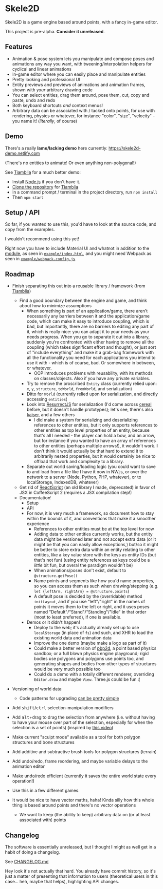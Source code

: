 # Skele2D

Skele2D is a game engine based around points, with a fancy in-game editor.

This project is pre-alpha. **Consider it unreleased**.

<!-- TODO: add GIFs; also a logo would be good -->


## Features

* Animation & pose system lets you manipulate and compose poses and animations any way you want,
with tweening/interpolation helpers for cyclical and linear animations
* In-game editor where you can easily place and manipulate entities
* Pretty looking and professional UI
* Entity previews and previews of animations and animation frames, shown with *your* arbitrary drawing code
* You can select entities, drag them around, pose them, cut, copy and paste, undo and redo
* Both keyboard shortcuts *and* context menus!
* Arbitrary data can be associated with / tacked onto points, for use with rendering, physics or whatever, for instance "color", "size", "velocity" - you name it! (*literally*, of course)


## Demo

There's a really **lame/lacking demo** here currently: https://skele2d-demo.netlify.com

(There's no entities to animate! Or even anything non-polygonal!)

See [Tiamblia][] for a much better demo:

* Install [Node.js](https://nodejs.org/) if you don't have it.
* [Clone the repository](https://help.github.com/articles/cloning-a-repository/) for [Tiamblia][]
* In a command prompt / terminal in the project directory, run `npm install`
* Then `npm start`


## Setup / API

So far, if you wanted to use this, you'd have to look at the source code, and copy from the examples.

I wouldn't recommend using this yet!

Right now you have to include Material UI and whatnot in addition to the [module](https://www.npmjs.com/package/skele2d), as seen in [`example/index.html`](example/index.html), and you might need Webpack as seen in [`example/webpack.config.js`](example/webpack.config.js)


## Roadmap

* Finish separating this out into a reusable library / framework (from [Tiamblia][])
	* Find a good boundary between the engine and game, and think about how to minimize assumptions
		* When something is part of an application/game, there aren't necessarily any barriers between it and the application/game code, which can make it easy to introduce coupling, which is bad, but importantly, there are no barriers to editing any part of it, which is really nice: you can adapt it to your needs as your needs progress. When you go to separate it out into a library, suddenly you're confronted with either having to remove all the coupling (which takes significant effort and thought), or just sort of "include everything" and make it a grab-bag framework with all the functionality you need for each applications you intend to use it with - which is of course, bad. Or somewhere in between, or whatever.
			* OOP introduces problems with reusability, with its methods on classes/objects. Also if you have any private variables.
		* Try to remove the proscribed `Entity` class (currently relied upon: `x`, `y`, `structure`, `toWorld`, `fromWorld`, and serialization)
		* Ditto for `World` (currently relied upon for serialization, and directly accessing `entities`)
		* Look into [ResurrectJS](https://github.com/skeeto/resurrect-js) for serialization (I'd come across [cereal](https://github.com/atomizejs/cereal) before, but it doesn't handle prototypes); let's see, there's also [kaiser](https://www.npmjs.com/package/kaiser), and a few others
			* I did make a system for serializing and deserializing references to other entities, but it only supports references to other entities as top level properties of an entity, because that's all I needed - the player can hold a bow, and an arrow, but for instance if you wanted to have an array of references to other entities (perhaps multiple arrows!), it wouldn't work. I don't think it would actually be that hard to extend it to arbitrarily nested properties, but it would certainly be nice to offload that work and complexity to a library.
		* Separate out world saving/loading logic (you could want to save to and load from a file like I have it now in NW.js, or over the network to a server (Node, Python, PHP, whatever), or to localStorage, IndexedDB, whatever)
	* Get rid of [ReactScript](https://github.com/1j01/react-script) (an old library I made, deprecated) in favor of JSX in CoffeeScript 2 (requires a JSX compilation step!)
	* Documentation!
		* Setup
		* API
		* For now, it is very much a framework, so document how to stay within the bounds of it, and conventions that make it a smoother experience
			* References to other entities must be at the top level for now
			* Adding data to other entities currently works, but the entity data might be versioned later and not accept extra data (or it might be that you can easily allow exceptions,) but/so it might be better to store extra data within an entity relating to other entities, like a key value store with the keys as entity IDs (but that's not fun) (using entity references as keys could be a *little* bit fun, but overal the paradigm wouldn't be)
			* When animations/poses don't exist, default to `@structure.getPose()`
			* Name points and segments like how you'd name properties, so you can access them as such when drawing/stepping (e.g. `let {leftArm, rightArm} = @structure.points`)
			* A default pose is decided by the (overridable) method `initLayout`, and if you use "left"/"right" in the names of points it moves them to the left or right, and it uses poses named "Default"/"Stand"/"Standing"/"Idle" in that order (most to least preferred), if one is available.
		* Demos or it didn't happen!
			* Deploy to the web; it's actually already set up to use `localStorage` (in place of `fs`) and such, and XHR to load the existing world data and animation data
			* Improve the one demo (maybe make a logo as part of it)
			* Could make a better version of [pbp2d](https://github.com/1j01/pbp2d), a point based physics sandbox; or a full blown physics engine playground; rigid bodies use polygons and polygons use points too, and generating shapes and bodies from other types of structures would be very much possible too
			* Could do a demo with a totally different renderer, overriding `Editor.draw` and maybe `View`. Three.js could be fun :)

* Versioning of world data
	* Code patterns for upgrading [can be pretty simple](https://github.com/1j01/wavey/blob/12203a2166c27aab783592184263dbb2daad0e44/src/components/AudioEditor.coffee#L88-L128)

* Add <kbd>shift</kbd>/<kbd>ctrl</kbd> selection-manipulation modifiers

* Add <kbd>alt</kbd>+drag to drag the selection from anywhere (i.e. without having to have your mouse over part of the selection, especially for when the selection is a set of points) (inspired by [this video](https://youtu.be/elws59R9CrM))

* Make current "sculpt mode" available as a tool for both polygon structures and bone structures

* Add additive and subtractive brush tools for polygon structures (terrain)

* Add undo/redo, frame reordering, and maybe variable delays to the animation editor

* Make undo/redo efficient (currently it saves the entire world state every operation!)

* Use this in a few different games

* It would be nice to have vector maths, haha! Kinda silly how this whole thing is based around points and there's no vector operations
	* We want to keep (the ability to keep) arbitrary data on (or at least associated with) points


## Changelog

The software is essentially unreleased, but I thought I might as well get in a habit of doing a changelog.

See [CHANGELOG.md](CHANGELOG.md)

Hey look it's not actually that hard. You already have commit history, so it's just a matter of presenting that information to users (theoretical users in this case... heh, maybe that helps), highlighting API changes.


[Tiamblia]: https://github.com/1j01/tiamblia-game

